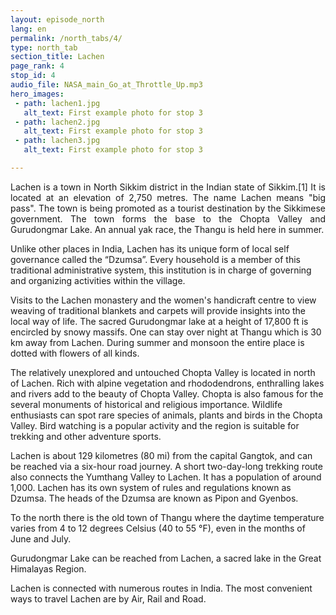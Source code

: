 ```yaml
---
layout: episode_north
lang: en
permalink: /north_tabs/4/
type: north_tab
section_title: Lachen
page_rank: 4
stop_id: 4
audio_file: NASA_main_Go_at_Throttle_Up.mp3
hero_images:
 - path: lachen1.jpg
   alt_text: First example photo for stop 3
 - path: lachen2.jpg
   alt_text: First example photo for stop 3
 - path: lachen3.jpg
   alt_text: First example photo for stop 3

---
```

<p style="text-align: justify;"> 
Lachen is a town in North Sikkim district in the Indian state of Sikkim.[1] It is located at an elevation of 2,750 metres. The name Lachen means "big pass". The town is being promoted as a tourist destination by the Sikkimese government. The town forms the base to the Chopta Valley and Gurudongmar Lake. An annual yak race, the Thangu is held here in summer.

Unlike other places in India, Lachen has its unique form of local self governance called the “Dzumsa”. Every household is a member of this traditional administrative system, this institution is in charge of governing and organizing activities within the village. 

Visits to the Lachen monastery and the women's handicraft centre to view weaving of traditional blankets and carpets will provide insights into the local way of life. The sacred Gurudongmar lake at a height of 17,800 ft is encircled by snowy massifs. One can stay over night at Thangu which is 30 km away from Lachen. During summer and monsoon the entire place is dotted with flowers of all kinds.

The relatively unexplored and untouched Chopta Valley is located in north of Lachen. Rich with alpine vegetation and rhododendrons, enthralling lakes and rivers add to the beauty of Chopta Valley. Chopta is also famous for the several monuments of historical and religious importance. Wildlife enthusiasts can spot rare species of animals, plants and birds in the Chopta Valley. Bird watching is a popular activity and the region is suitable for trekking and other adventure sports.

Lachen is about 129 kilometres (80 mi) from the capital Gangtok, and can be reached via a six-hour road journey. A short two-day-long trekking route also connects the Yumthang Valley to Lachen. It has a population of around 1,000. Lachen has its own system of rules and regulations known as Dzumsa. The heads of the Dzumsa are known as Pipon and Gyenbos.

To the north there is the old town of Thangu where the daytime temperature varies from 4 to 12 degrees Celsius (40 to 55 °F), even in the months of June and July.

Gurudongmar Lake can be reached from Lachen, a sacred lake in the Great Himalayas Region.

Lachen is connected with numerous routes in India. The most convenient ways to travel Lachen are by Air, Rail and Road.</p>
